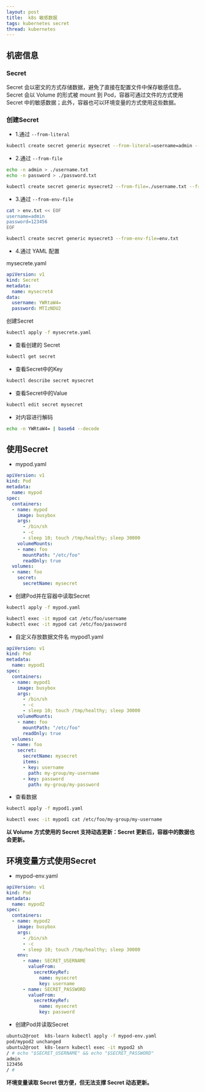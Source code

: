 ```yaml
---
layout: post
title:  k8s 敏感数据
tags: kubernetes secret
thread: kubernetes
---
```


## 机密信息

### Secret

Secret 会以密文的方式存储数据，避免了直接在配置文件中保存敏感信息。Secret 会以 Volume 的形式被 mount 到 Pod，容器可通过文件的方式使用 Secret 中的敏感数据；此外，容器也可以环境变量的方式使用这些数据。

### 创建Secret

* 1.通过 `--from-literal`

```bash
kubectl create secret generic mysecret --from-literal=username=admin --from-literal=passsword=123456
```

* 2.通过 `--from-file`

```bash
echo -n admin > ./username.txt
echo -n password > ./password.txt

kubectl create secret generic mysecret2 --from-file=./username.txt --from-file=./password.txt
```

* 3.通过 `--from-env-file`

```bash
cat > env.txt << EOF
username=admin
password=123456
EOF

kubectl create secret generic mysecret3 --from-env-file=env.txt
```

* 4.通过 YAML 配置

mysecrete.yaml

```yaml
apiVersion: v1
kind: Secret
metadata:
  name: mysecret4
data:
  username: YWRtaW4=
  password: MTIzNDU2
```

创建Secret

```bash
kubectl apply -f mysecrete.yaml
```

* 查看创建的 Secret

```bash
kubectl get secret
```

* 查看Secret中的Key

```bash
kubectl describe secret mysecret
```

* 查看Secret中的Value

```bash
kubectl edit secret mysecret
```

* 对内容进行解码

```bash
echo -n YWRtaW4= | base64 --decode
```

## 使用Secret

* mypod.yaml

```yaml
apiVersion: v1
kind: Pod
metadata:
  name: mypod
spec:
  containers:
  - name: mypod
    image: busybox
    args:
      - /bin/sh
      - -c
      - sleep 10; touch /tmp/healthy; sleep 30000
    volumeMounts:
    - name: foo
      mountPath: "/etc/foo"
      readOnly: true
  volumes:
  - name: foo
    secret:
      secretName: mysecret

```

* 创建Pod并在容器中读取Secret

```bash
kubectl apply -f mypod.yaml

kubectl exec -it mypod cat /etc/foo/username
kubectl exec -it mypod cat /etc/foo/password
```

* 自定义存放数据文件名 mypod1.yaml

```yaml
apiVersion: v1
kind: Pod
metadata:
  name: mypod1
spec:
  containers:
  - name: mypod1
    image: busybox
    args:
      - /bin/sh
      - -c
      - sleep 10; touch /tmp/healthy; sleep 30000
    volumeMounts:
    - name: foo
      mountPath: "/etc/foo"
      readOnly: true
  volumes:
  - name: foo
    secret:
      secretName: mysecret
      items:
      - key: username
        path: my-group/my-username
      - key: password
        path: my-group/my-password

```

* 查看数据

```bash
kubectl apply -f mypod1.yaml

kubectl exec -it mypod1 cat /etc/foo/my-group/my-username
```

**以 Volume 方式使用的 Secret 支持动态更新：Secret 更新后，容器中的数据也会更新。**

## 环境变量方式使用Secret

* mypod-env.yaml

```yaml
apiVersion: v1
kind: Pod
metadata:
  name: mypod2
spec:
  containers:
  - name: mypod2
    image: busybox
    args:
      - /bin/sh
      - -c
      - sleep 10; touch /tmp/healthy; sleep 30000
    env:
      - name: SECRET_USERNAME
        valueFrom:
          secretKeyRef:
            name: mysecret
            key: username
      - name: SECRET_PASSWORD
        valueFrom:
          secretKeyRef:
            name: mysecret
            key: password

```

* 创建Pod并读取Secret

```bash
ubuntu2@root  k8s-learn kubectl apply -f mypod-env.yaml
pod/mypod2 unchanged
ubuntu2@root  k8s-learn kubectl exec -it mypod2 sh
/ # echo "$SECRET_USERNAME" && echo "$SECRET_PASSWORD"
admin
123456
/ #
```

**环境变量读取 Secret 很方便，但无法支撑 Secret 动态更新。**
